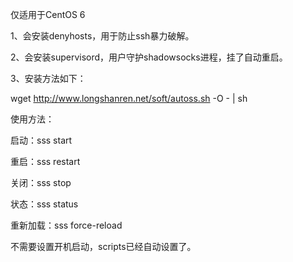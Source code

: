 仅适用于CentOS 6

1、会安装denyhosts，用于防止ssh暴力破解。

2、会安装supervisord，用户守护shadowsocks进程，挂了自动重启。

3、安装方法如下：

wget http://www.longshanren.net/soft/autoss.sh -O - | sh


使用方法：

启动：sss start  

重启：sss restart  

关闭：sss stop  

状态：sss status  

重新加载：sss force-reload  



不需要设置开机启动，scripts已经自动设置了。

